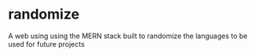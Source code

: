 # randomize
A web using using the MERN stack built to randomize the languages to be used for future projects
